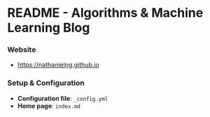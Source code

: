 # README - Algorithms & Machine Learning Blog

### Website

- https://nathanielng.github.io

### Setup & Configuration

- **Configuration file**: `_config.yml`
- **Home page**: `index.md`
